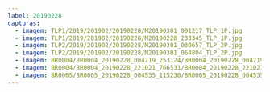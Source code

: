 ```yaml
---
label: 20190228
capturas:
  - imagem: TLP1/2019/201902/20190228/M20190301_001217_TLP_1P.jpg
  - imagem: TLP1/2019/201902/20190228/M20190228_233345_TLP_1P.jpg
  - imagem: TLP2/2019/201902/20190228/M20190301_030657_TLP_2P.jpg
  - imagem: TLP2/2019/201902/20190228/M20190301_064804_TLP_2P.jpg
  - imagem: BR0004/BR0004_20190228_004719_253124/BR0004_20190228_004719_253124_stack_9_meteors.jpg
  - imagem: BR0004/BR0004_20190228_221021_766531/BR0004_20190228_221021_766531_stack_82_meteors.jpg
  - imagem: BR0005/BR0005_20190228_004535_115230/BR0005_20190228_004535_115230_stack_16_meteors.jpg
---
```

